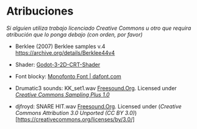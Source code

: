 # Atribuciones

*Si alguien utiliza trabajo licenciado Creative Commons u otro que requira atribución que lo ponga debajo (con orden, por favor)*

* Berklee (2007) Berklee samples v.4 https://archive.org/details/Berklee44v4

* Shader:  [Godot-3-2D-CRT-Shader](https://github.com/hiulit/Godot-3-2D-CRT-Shader)

* Font blocky: [Monofonto Font | dafont.com](https://www.dafont.com/monofonto.font?text=Google+Twitter+Instagram+Facebook+Vine+Store+Reddit+Music+AirDroid&psize=xs)

* Drumatic3 sounds: KK_set1.wav [Freesound.Org](https://freesound.org/people/opm/sounds/2085/). Licensed under [_Creative Commons Sampling Plus 1.0_](https://creativecommons.org/licenses/sampling+/1.0/)

* djfroyd: SNARE HIT.wav [Freesound.Org](https://freesound.org/people/djfroyd/sounds/381982/). Licensed under (_Creative Commons Attribution 3.0 Unported (CC BY 3.0)_)[https://creativecommons.org/licenses/by/3.0/]
